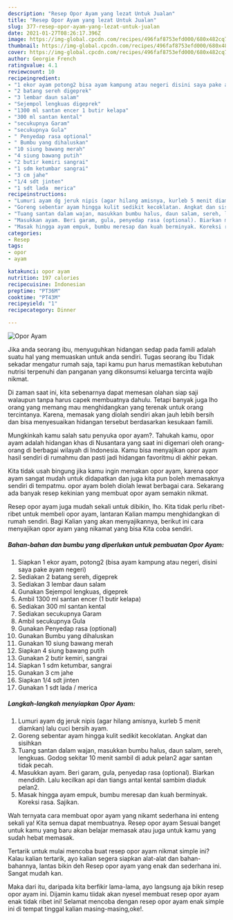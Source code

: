 ```yaml
---
description: "Resep Opor Ayam yang lezat Untuk Jualan"
title: "Resep Opor Ayam yang lezat Untuk Jualan"
slug: 377-resep-opor-ayam-yang-lezat-untuk-jualan
date: 2021-01-27T08:26:17.396Z
image: https://img-global.cpcdn.com/recipes/496faf8753efd000/680x482cq70/opor-ayam-foto-resep-utama.jpg
thumbnail: https://img-global.cpcdn.com/recipes/496faf8753efd000/680x482cq70/opor-ayam-foto-resep-utama.jpg
cover: https://img-global.cpcdn.com/recipes/496faf8753efd000/680x482cq70/opor-ayam-foto-resep-utama.jpg
author: Georgie French
ratingvalue: 4.1
reviewcount: 10
recipeingredient:
- "1 ekor ayam potong2 bisa ayam kampung atau negeri disini saya pake ayam negeri"
- "2 batang sereh digeprek"
- "3 lembar daun salam"
- "Sejempol lengkuas digeprek"
- "1300 ml santan encer 1 butir kelapa"
- "300 ml santan kental"
- "secukupnya Garam"
- "secukupnya Gula"
- " Penyedap rasa optional"
- " Bumbu yang dihaluskan"
- "10 siung bawang merah"
- "4 siung bawang putih"
- "2 butir kemiri sangrai"
- "1 sdm ketumbar sangrai"
- "3 cm jahe"
- "1/4 sdt jinten"
- "1 sdt lada  merica"
recipeinstructions:
- "Lumuri ayam dg jeruk nipis (agar hilang amisnya, kurleb 5 menit diamkan) lalu cuci bersih ayam."
- "Goreng sebentar ayam hingga kulit sedikit kecoklatan. Angkat dan sisihkan"
- "Tuang santan dalam wajan, masukkan bumbu halus, daun salam, sereh, lengkuas. Godog sekitar 10 menit sambil di aduk pelan2 agar santan tidak pecah."
- "Masukkan ayam. Beri garam, gula, penyedap rasa (optional). Biarkan mendidih. Lalu kecilkan api dan tiangs antal kental sambim diaduk pelan2."
- "Masak hingga ayam empuk, bumbu meresap dan kuah berminyak. Koreksi rasa. Sajikan."
categories:
- Resep
tags:
- opor
- ayam

katakunci: opor ayam 
nutrition: 197 calories
recipecuisine: Indonesian
preptime: "PT36M"
cooktime: "PT43M"
recipeyield: "1"
recipecategory: Dinner

---
```



![Opor Ayam](https://img-global.cpcdn.com/recipes/496faf8753efd000/680x482cq70/opor-ayam-foto-resep-utama.jpg)

Jika anda seorang ibu, menyuguhkan hidangan sedap pada famili adalah suatu hal yang memuaskan untuk anda sendiri. Tugas seorang ibu Tidak sekadar mengatur rumah saja, tapi kamu pun harus memastikan kebutuhan nutrisi terpenuhi dan panganan yang dikonsumsi keluarga tercinta wajib nikmat.

Di zaman  saat ini, kita sebenarnya dapat memesan olahan siap saji walaupun tanpa harus capek membuatnya dahulu. Tetapi banyak juga lho orang yang memang mau menghidangkan yang terenak untuk orang tercintanya. Karena, memasak yang diolah sendiri akan jauh lebih bersih dan bisa menyesuaikan hidangan tersebut berdasarkan kesukaan famili. 



Mungkinkah kamu salah satu penyuka opor ayam?. Tahukah kamu, opor ayam adalah hidangan khas di Nusantara yang saat ini digemari oleh orang-orang di berbagai wilayah di Indonesia. Kamu bisa menyajikan opor ayam hasil sendiri di rumahmu dan pasti jadi hidangan favoritmu di akhir pekan.

Kita tidak usah bingung jika kamu ingin memakan opor ayam, karena opor ayam sangat mudah untuk didapatkan dan juga kita pun boleh memasaknya sendiri di tempatmu. opor ayam boleh diolah lewat berbagai cara. Sekarang ada banyak resep kekinian yang membuat opor ayam semakin nikmat.

Resep opor ayam juga mudah sekali untuk dibikin, lho. Kita tidak perlu ribet-ribet untuk membeli opor ayam, lantaran Kalian mampu menghidangkan di rumah sendiri. Bagi Kalian yang akan menyajikannya, berikut ini cara menyajikan opor ayam yang nikamat yang bisa Kita coba sendiri.

<!--inarticleads1-->

##### Bahan-bahan dan bumbu yang diperlukan untuk pembuatan Opor Ayam:

1. Siapkan 1 ekor ayam, potong2 (bisa ayam kampung atau negeri, disini saya pake ayam negeri)
1. Sediakan 2 batang sereh, digeprek
1. Sediakan 3 lembar daun salam
1. Gunakan Sejempol lengkuas, digeprek
1. Ambil 1300 ml santan encer (1 butir kelapa)
1. Sediakan 300 ml santan kental
1. Sediakan secukupnya Garam
1. Ambil secukupnya Gula
1. Gunakan  Penyedap rasa (optional)
1. Gunakan  Bumbu yang dihaluskan
1. Gunakan 10 siung bawang merah
1. Siapkan 4 siung bawang putih
1. Gunakan 2 butir kemiri, sangrai
1. Siapkan 1 sdm ketumbar, sangrai
1. Gunakan 3 cm jahe
1. Siapkan 1/4 sdt jinten
1. Gunakan 1 sdt lada / merica




<!--inarticleads2-->

##### Langkah-langkah menyiapkan Opor Ayam:

1. Lumuri ayam dg jeruk nipis (agar hilang amisnya, kurleb 5 menit diamkan) lalu cuci bersih ayam.
1. Goreng sebentar ayam hingga kulit sedikit kecoklatan. Angkat dan sisihkan
1. Tuang santan dalam wajan, masukkan bumbu halus, daun salam, sereh, lengkuas. Godog sekitar 10 menit sambil di aduk pelan2 agar santan tidak pecah.
1. Masukkan ayam. Beri garam, gula, penyedap rasa (optional). Biarkan mendidih. Lalu kecilkan api dan tiangs antal kental sambim diaduk pelan2.
1. Masak hingga ayam empuk, bumbu meresap dan kuah berminyak. Koreksi rasa. Sajikan.




Wah ternyata cara membuat opor ayam yang nikamt sederhana ini enteng sekali ya! Kita semua dapat membuatnya. Resep opor ayam Sesuai banget untuk kamu yang baru akan belajar memasak atau juga untuk kamu yang sudah hebat memasak.

Tertarik untuk mulai mencoba buat resep opor ayam nikmat simple ini? Kalau kalian tertarik, ayo kalian segera siapkan alat-alat dan bahan-bahannya, lantas bikin deh Resep opor ayam yang enak dan sederhana ini. Sangat mudah kan. 

Maka dari itu, daripada kita berfikir lama-lama, ayo langsung aja bikin resep opor ayam ini. Dijamin kamu tiidak akan nyesel membuat resep opor ayam enak tidak ribet ini! Selamat mencoba dengan resep opor ayam enak simple ini di tempat tinggal kalian masing-masing,oke!.

